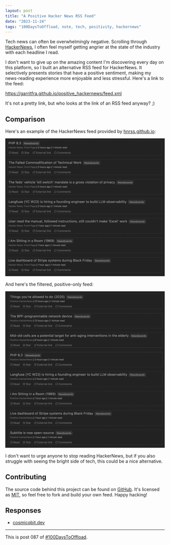 ```yaml
---
layout: post
title: "A Positive Hacker News RSS Feed"
date: "2023-11-24"
tags: "100DaysToOffload, note, tech, positivity, hackernews"
---
```


Tech news can often be overwhelmingly negative. Scrolling through [HackerNews](https://news.ycombinator.com), I often feel myself getting angrier at the state of the industry with each headline I read.

I don't want to give up on the amazing content I'm discovering every day on this platform, so I built an alternative RSS feed for HackerNews. It selectively presents stories that have a positive sentiment, making my news-reading experience more enjoyable and less stressful. Here's a link to the feed:

https://garritfra.github.io/positive_hackernews/feed.xml

It's not a pretty link, but who looks at the link of an RSS feed anyway? ;)

## Comparison

Here's an example of the HackerNews feed provided by [hnrss.github.io](https://hnrss.github.io/):

![Before](/assets/posts/2023-11-24-positive-hackernews/before.png)

And here's the filtered, positive-only feed:

![After](/assets/posts/2023-11-24-positive-hackernews/after.png)

I don't want to urge anyone to stop reading HackerNews, but if you also struggle with seeing the bright side of tech, this could be a nice alternative.

## Contributing

The source code behind this project can be found on [GitHub](https://github.com/garritfra/positive_hackernews). It's licensed as [MIT](https://github.com/garritfra/positive_hackernews/blob/main/LICENSE), so feel free to fork and build your own feed. Happy hacking!

## Responses

- [cosmicqbit.dev](https://cosmicqbit.dev/positive-hacker-news-feed/)

---

This is post 087 of [#100DaysToOffload](https://100daystooffload.com/).
